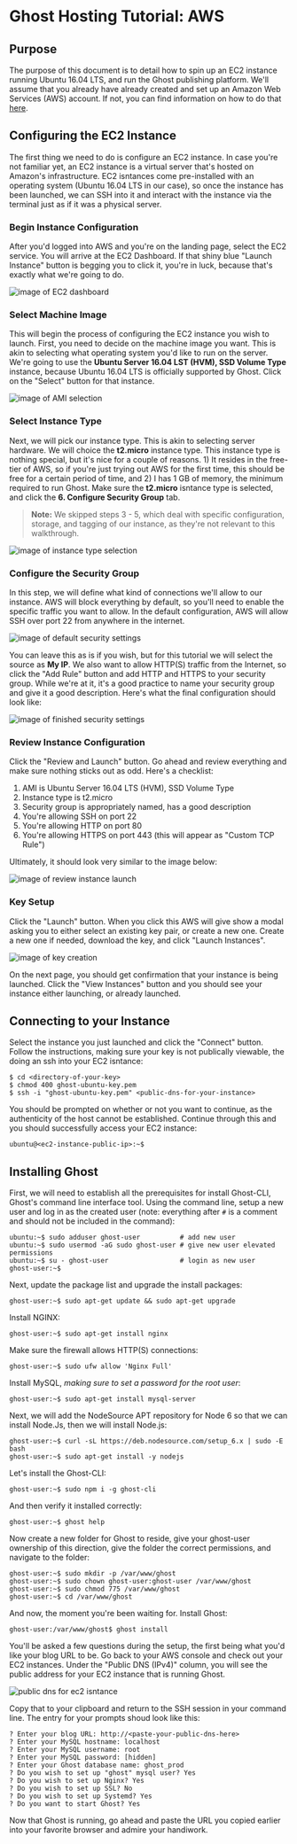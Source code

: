 # Ghost Hosting Tutorial: AWS

## Purpose

The purpose of this document is to detail how to spin up an EC2 instance running Ubuntu 16.04 LTS, and run the Ghost publishing platform. We'll assume that you already have already created and set up an Amazon Web Services (AWS) account. If not, you can find information on how to do that [here](https://aws.amazon.com/premiumsupport/knowledge-center/create-and-activate-aws-account/).

## Configuring the EC2 Instance

The first thing we need to do is configure an EC2 instance. In case you're not familiar yet, an EC2 instance is a virtual server that's hosted on Amazon's infrastructure. EC2 isntances come pre-installed with an operating system (Ubuntu 16.04 LTS in our case), so once the instance has been launched, we can SSH into it and interact with the instance via the terminal just as if it was a physical server.

### Begin Instance Configuration

After you'd logged into AWS and you're on the landing page, select the EC2 service. You will arrive at the EC2 Dashboard. If that shiny blue "Launch Instance" button is begging you to click it, you're in luck, because that's exactly what we're going to do.

![image of EC2 dashboard](images/1_EC2_Home.png)

### Select Machine Image

This will begin the process of configuring the EC2 instance you wish to launch. First, you need to decide on the machine image you want. This is akin to selecting what operating system you'd like to run on the server. We're going to use the **Ubuntu Server 16.04 LST (HVM), SSD Volume Type** instance, because Ubuntu 16.04 LTS is officially supported by Ghost. Click on the "Select" button for that instance.

![image of AMI selection](images/2_AMI_Selection.png)

### Select Instance Type

Next, we will pick our instance type. This is akin to selecting server hardware. We will choice the **t2.micro** instance type. This instance type is nothing special, but it's nice for a couple of reasons. 1) It resides in the free-tier of AWS, so if you're just trying out AWS for the first time, this should be free for a certain period of time, and 2) I has 1 GB of memory, the minimum required to run Ghost. Make sure the **t2.micro** isntance type is selected, and click the **6. Configure Security Group** tab.

> **Note:** We skipped steps 3 - 5, which deal with specific configuration, storage, and tagging of our instance, as they're not relevant to this walkthrough.

![image of instance type selection](images/3_Instance_Type_Selection.png)

### Configure the Security Group

In this step, we will define what kind of connections we'll allow to our instance. AWS will block everything by default, so you'll need to enable the specific traffic you want to allow. In the default configuration, AWS will allow SSH over port 22 from anywhere in the internet.

![image of default security settings](images/4_Sec_Group_Conf_Start.png)

You can leave this as is if you wish, but for this tutorial we will select the source as **My IP**. We also want to allow HTTP(S) traffic from the Internet, so click the "Add Rule" button and add HTTP and HTTPS to your security group. While we're at it, it's a good practice to name your security group and give it a good description. Here's what the final configuration should look like:

![image of finished security settings](images/5_Sec_Group_Conf_Finish.png)

### Review Instance Configuration

Click the "Review and Launch" button. Go ahead and review everything and make sure nothing sticks out as odd. Here's a checklist:

1. AMI is Ubuntu Server 16.04 LTS (HVM), SSD Volume Type
2. Instance type is t2.micro
3. Security group is appropriately named, has a good description
4. You're allowing SSH on port 22
5. You're allowing HTTP on port 80
6. You're allowing HTTPS on port 443 (this will appear as "Custom TCP Rule")

Ultimately, it should look very similar to the image below:

![image of review instance launch](images/6_Review_Instance_Launch.png)

### Key Setup

Click the "Launch" button. When you click this AWS will give show a modal asking you to either select an existing key pair, or create a new one. Create a new one if needed, download the key, and click "Launch Instances".

![image of key creation](images/7_Key_Creation_And_Download.png)

On the next page, you should get confirmation that your instance is being launched. Click the "View Instances" button and you should see your instance either launching, or already launched.

## Connecting to your Instance

Select the instance you just launched and click the "Connect" button. Follow the instructions, making sure your key is not publically viewable, the doing an ssh into your EC2 isntance:

```
$ cd <directory-of-your-key>
$ chmod 400 ghost-ubuntu-key.pem
$ ssh -i "ghost-ubuntu-key.pem" <public-dns-for-your-instance>
```

You should be prompted on whether or not you want to continue, as the authenticity of the host cannot be established. Continue through this and you should successfully access your EC2 instance:

```
ubuntu@<ec2-instance-public-ip>:~$
```

## Installing Ghost

First, we will need to establish all the prerequisites for install Ghost-CLI, Ghost's command line interface tool. Using the command line, setup a new user and log in as the created user (note: everything after `#` is a comment and should not be included in the command):

```
ubuntu:~$ sudo adduser ghost-user          # add new user
ubuntu:~$ sudo usermod -aG sudo ghost-user # give new user elevated permissions
ubuntu:~$ su - ghost-user                  # login as new user
ghost-user:~$
```

Next, update the package list and upgrade the install packages:

```
ghost-user:~$ sudo apt-get update && sudo apt-get upgrade
```

Install NGINX:

```
ghost-user:~$ sudo apt-get install nginx
```

Make sure the firewall allows HTTP(S) connections:

```
ghost-user:~$ sudo ufw allow 'Nginx Full'
```

Install MySQL, *making sure to set a password for the root user*:

```
ghost-user:~$ sudo apt-get install mysql-server
```

Next, we will add the NodeSource APT repository for Node 6 so that we can install Node.Js, then we will install Node.js:

```
ghost-user:~$ curl -sL https://deb.nodesource.com/setup_6.x | sudo -E bash
ghost-user:~$ sudo apt-get install -y nodejs
```

Let's install the Ghost-CLI:

```
ghost-user:~$ sudo npm i -g ghost-cli
```

And then verify it installed correctly:

```
ghost-user:~$ ghost help
```

Now create a new folder for Ghost to reside, give your ghost-user ownership of this direction, give the folder the correct permissions, and navigate to the folder:

```
ghost-user:~$ sudo mkdir -p /var/www/ghost
ghost-user:~$ sudo chown ghost-user:ghost-user /var/www/ghost
ghost-user:~$ sudo chmod 775 /var/www/ghost
ghost-user:~$ cd /var/www/ghost
```

And now, the moment you're been waiting for. Install Ghost:

```
ghost-user:/var/www/ghost$ ghost install
```

You'll be asked a few questions during the setup, the first being what you'd like your blog URL to be. Go back to your AWS console and check out your EC2 instances. Under the "Public DNS (IPv4)" column, you will see the public address for your EC2 instance that is running Ghost. 

![public dns for ec2 isntance](images/8_Public_DNS.png)

Copy that to your clipboard and return to the SSH session in your command line. The entry for your prompts shoud look like this:

```
? Enter your blog URL: http://<paste-your-public-dns-here>
? Enter your MySQL hostname: localhost
? Enter your MySQL username: root
? Enter your MySQL password: [hidden]
? Enter your Ghost database name: ghost_prod
? Do you wish to set up "ghost" mysql user? Yes
? Do you wish to set up Nginx? Yes
? Do you wish to set up SSL? No
? Do you wish to set up Systemd? Yes
? Do you want to start Ghost? Yes
```

Now that Ghost is running, go ahead and paste the URL you copied earlier into your favorite browser and admire your handiwork.


